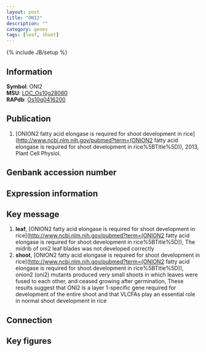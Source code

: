 ```yaml
---
layout: post
title: "ONI2"
description: ""
category: genes
tags: [leaf, shoot]
---
```

{% include JB/setup %}

## Information
__Symbol__: ONI2  
__MSU__: [LOC_Os10g28060](http://rice.plantbiology.msu.edu/cgi-bin/ORF_infopage.cgi?orf=LOC_Os10g28060)  
__RAPdb__: [Os10g0416200](http://rapdb.dna.affrc.go.jp/viewer/gbrowse_details/irgsp1?name=Os10g0416200)  

## Publication
1. [ONION2 fatty acid elongase is required for shoot development in rice](http://www.ncbi.nlm.nih.gov/pubmed?term=(ONION2 fatty acid elongase is required for shoot development in rice%5BTitle%5D)), 2013, Plant Cell Physiol.

## Genbank accession number

## Expression information

## Key message
1. __leaf__, [ONION2 fatty acid elongase is required for shoot development in rice](http://www.ncbi.nlm.nih.gov/pubmed?term=(ONION2 fatty acid elongase is required for shoot development in rice%5BTitle%5D)),  The midrib of oni2 leaf blades was not developed correctly
2. __shoot__, [ONION2 fatty acid elongase is required for shoot development in rice](http://www.ncbi.nlm.nih.gov/pubmed?term=(ONION2 fatty acid elongase is required for shoot development in rice%5BTitle%5D)),  onion2 (oni2) mutants produced very small shoots in which leaves were fused to each other, and ceased growing after germination, These results suggest that ONI2 is a layer 1-specific gene required for development of the entire shoot and that VLCFAs play an essential role in normal shoot development in rice

## Connection

## Key figures


